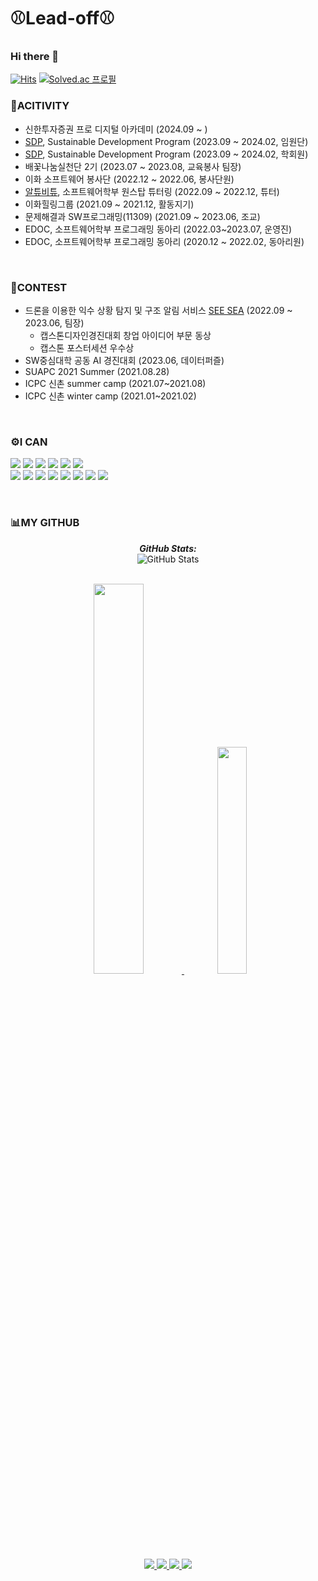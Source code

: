 # ⚾Lead-off⚾
### Hi there 👋
[![Hits](https://hits.seeyoufarm.com/api/count/incr/badge.svg?url=https%3A%2F%2Fgithub.com%2F0321minji&count_bg=%23FEBBF9&title_bg=%23A7A7A7&icon=&icon_color=%23E7E7E7&title=hits&edge_flat=false)](https://hits.seeyoufarm.com)
[![Solved.ac
프로필](http://mazassumnida.wtf/api/mini/generate_badge?boj=0321minji)](https://solved.ac/0321minji)



### 🌈ACITIVITY
- 신한투자증권 프로 디지털 아카데미 (2024.09 ~ )
- [SDP](https://www.sdpglobal.org/introduction), Sustainable Development Program (2023.09 ~ 2024.02, 임원단)
- [SDP](https://www.sdpglobal.org), Sustainable Development Program (2023.09 ~ 2024.02, 학회원)
- 배꽃나눔실천단 2기 (2023.07 ~ 2023.08, 교육봉사 팀장)
- 이화 소프트웨어 봉사단 (2022.12 ~ 2022.06, 봉사단원)
- [알튜비튜](https://github.com/Altu-Bitu-3), 소프트웨어학부 원스탑 튜터링 (2022.09 ~ 2022.12, 튜터)
- 이화힐링그룹 (2021.09 ~ 2021.12, 활동지기)
- 문제해결과 SW프로그래밍(11309) (2021.09 ~ 2023.06, 조교)  
- EDOC, 소프트웨어학부 프로그래밍 동아리 (2022.03~2023.07, 운영진)
- EDOC, 소프트웨어학부 프로그래밍 동아리 (2020.12 ~ 2022.02, 동아리원)
<br />

### 🥇CONTEST
- 드론을 이용한 익수 상황 탐지 및 구조 알림 서비스 [SEE SEA](https://github.com/Ahpuh-Ahpuh/SeeSea) (2022.09 ~ 2023.06, 팀장)
  - 캡스톤디자인경진대회 창업 아이디어 부문 동상
  - 캡스톤 포스터세션 우수상
- SW중심대학 공동 AI 경진대회 (2023.06, 데이터퍼즐)
- SUAPC 2021 Summer (2021.08.28)
- ICPC 신촌 summer camp (2021.07~2021.08)
- ICPC 신촌 winter camp (2021.01~2021.02)
<br />

### ⚙️I CAN
<img src="https://img.shields.io/badge/Python-3776AB?style=flat-square&logo=Python&logoColor=white"> <img src="https://img.shields.io/badge/Django-092E20?style=flat-square&logo=django&logoColor=white"> <img src="https://img.shields.io/badge/mysql-4479A1?style=flat-square&logo=mysql&logoColor=white"> <img src="https://img.shields.io/badge/Docker-2496ED?style=flat-square&logo=Docker&logoColor=white"> <img src="https://img.shields.io/badge/TypeScript-3178C6?style=flat-square&logo=TypeScript&logoColor=white"> <img src="https://img.shields.io/badge/ReactNative-61DAFB?style=flat-square&logo=React&logoColor=white"> <br/>
<img src="https://img.shields.io/badge/EC2-FF9900?style=flat-square&logo=amazonec2&logoColor=white"> <img src="https://img.shields.io/badge/S3-569A31?style=flat-square&logo=amazons3&logoColor=white"> <img src="https://img.shields.io/badge/Postman-FF6C37?style=flat-square&logo=Postman&logoColor=white"> <img src="https://img.shields.io/badge/Swagger-85EA2D?style=flat-square&logo=Swagger&logoColor=white"> 
<img src="https://img.shields.io/badge/github-181717?style=flat-square&logo=github&logoColor=white"> <img src="https://img.shields.io/badge/git-F05032?style=flat-square&logo=git&logoColor=white"> <img src="https://img.shields.io/badge/Slack-4A154B?style=flat-square&logo=Slack&logoColor=white"> <img src="https://img.shields.io/badge/Figma-F24E1E?style=flat-square&logo=Figma&logoColor=white">
<br/>

<!-- ## FOR COWORK
<img src="https://img.shields.io/badge/github-181717?style=flat-square&logo=github&logoColor=white"> <img src="https://img.shields.io/badge/git-F05032?style=flat-square&logo=git&logoColor=white"> <img src="https://img.shields.io/badge/Postman-FF6C37?style=flat-square&logo=Postman&logoColor=white"> <img src="https://img.shields.io/badge/Swagger-85EA2D?style=flat-square&logo=Swagger&logoColor=white">
-->
<br />

### 📊MY GITHUB 
<div align="center">    

  <b><em>GitHub Stats:</em></b> <br/>
    <img src="https://github-readme-streak-stats.herokuapp.com/?user=0321minji&hide_border=true" alt="GitHub Stats" /> <br/><br/>
</div>

<div align="center">    
  <a href="https://github.com/anuraghazra/github-readme-stats">
    <img src="https://github-readme-stats.vercel.app/api?username=0321minji&show_icons=true&theme=swift&hide_border=true&count_private=true" width="40%" />
  <a/>
    <img src="https://github-readme-stats.vercel.app/api/top-langs/?username=0321minji&layout=compact&theme=swift&hide_border=true" width="30.5%"  />

</div>

<div align="center"> 
<a href="https://dank-code.tistory.com/" target="_blank"><img src="https://img.shields.io/badge/Tistory-000000?style=flat&logo=Tistory&logoColor=white"> </a>
<a href="https://blog.naver.com/0321minji" target="_blank"><img src="https://img.shields.io/badge/NaverBlog-03C75A?style=flat&logo=Naver&logoColor=white"> </a>
<a href="mailto:0321minji@ewhain.net" target="_blank"><img src="https://img.shields.io/badge/Gmail-EA4335.svg?style=flat&logo=Gmail&logoColor=white"> </a>
<a href=https://www.instagram.com/__m1nnnn/ target="_blank"><img src="https://img.shields.io/badge/Instagram-E4405F?style=flat&logo=Instagram&logoColor=white&link=https://www.instagram.com/__m1nnnn/"> </a>
</div>
